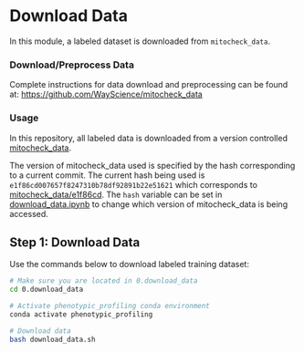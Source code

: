 # Download Data

In this module, a labeled dataset is downloaded from `mitocheck_data`.

### Download/Preprocess Data

Complete instructions for data download and preprocessing can be found at: https://github.com/WayScience/mitocheck_data

### Usage

In this repository, all labeled data is downloaded from a version controlled [mitocheck_data](https://github.com/WayScience/mitocheck_data).

The version of mitocheck_data used is specified by the hash corresponding to a current commit.
The current hash being used is `e1f86cd007657f8247310b78df92891b22e51621` which corresponds to [mitocheck_data/e1f86cd](https://github.com/WayScience/mitocheck_data/tree/e1f86cd007657f8247310b78df92891b22e51621).
The `hash` variable can be set in [download_data.ipynb](download_data.ipynb) to change which version of mitocheck_data is being accessed.

## Step 1: Download Data

Use the commands below to download labeled training dataset:

```sh
# Make sure you are located in 0.download_data
cd 0.download_data

# Activate phenotypic_profiling conda environment
conda activate phenotypic_profiling

# Download data
bash download_data.sh
```

